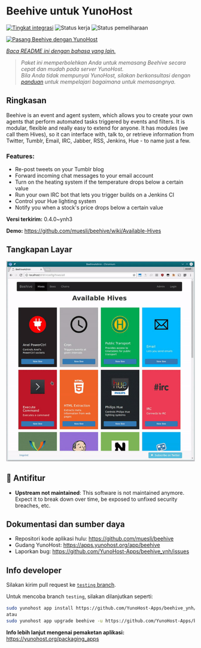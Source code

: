<!--
N.B.: README ini dibuat secara otomatis oleh <https://github.com/YunoHost/apps/tree/master/tools/readme_generator>
Ini TIDAK boleh diedit dengan tangan.
-->

# Beehive untuk YunoHost

[![Tingkat integrasi](https://dash.yunohost.org/integration/beehive.svg)](https://ci-apps.yunohost.org/ci/apps/beehive/) ![Status kerja](https://ci-apps.yunohost.org/ci/badges/beehive.status.svg) ![Status pemeliharaan](https://ci-apps.yunohost.org/ci/badges/beehive.maintain.svg)

[![Pasang Beehive dengan YunoHost](https://install-app.yunohost.org/install-with-yunohost.svg)](https://install-app.yunohost.org/?app=beehive)

*[Baca README ini dengan bahasa yang lain.](./ALL_README.md)*

> *Paket ini memperbolehkan Anda untuk memasang Beehive secara cepat dan mudah pada server YunoHost.*  
> *Bila Anda tidak mempunyai YunoHost, silakan berkonsultasi dengan [panduan](https://yunohost.org/install) untuk mempelajari bagaimana untuk memasangnya.*

## Ringkasan

Beehive is an event and agent system, which allows you to create your own agents that perform automated tasks triggered by events and filters. It is modular, flexible and really easy to extend for anyone. It has modules (we call them Hives), so it can interface with, talk to, or retrieve information from Twitter, Tumblr, Email, IRC, Jabber, RSS, Jenkins, Hue - to name just a few. 

### Features:

- Re-post tweets on your Tumblr blog
- Forward incoming chat messages to your email account
- Turn on the heating system if the temperature drops below a certain value
- Run your own IRC bot that lets you trigger builds on a Jenkins CI
- Control your Hue lighting system
- Notify you when a stock's price drops below a certain value


**Versi terkirim:** 0.4.0~ynh3

**Demo:** <https://github.com/muesli/beehive/wiki/Available-Hives>

## Tangkapan Layar

![Tangkapan Layar pada Beehive](./doc/screenshots/screenshot1.jpg)

## :red_circle: Antifitur

- **Upstream not maintained**: This software is not maintained anymore. Expect it to break down over time, be exposed to unfixed security breaches, etc.

## Dokumentasi dan sumber daya

- Repositori kode aplikasi hulu: <https://github.com/muesli/beehive>
- Gudang YunoHost: <https://apps.yunohost.org/app/beehive>
- Laporkan bug: <https://github.com/YunoHost-Apps/beehive_ynh/issues>

## Info developer

Silakan kirim pull request ke [`testing` branch](https://github.com/YunoHost-Apps/beehive_ynh/tree/testing).

Untuk mencoba branch `testing`, silakan dilanjutkan seperti:

```bash
sudo yunohost app install https://github.com/YunoHost-Apps/beehive_ynh/tree/testing --debug
atau
sudo yunohost app upgrade beehive -u https://github.com/YunoHost-Apps/beehive_ynh/tree/testing --debug
```

**Info lebih lanjut mengenai pemaketan aplikasi:** <https://yunohost.org/packaging_apps>
